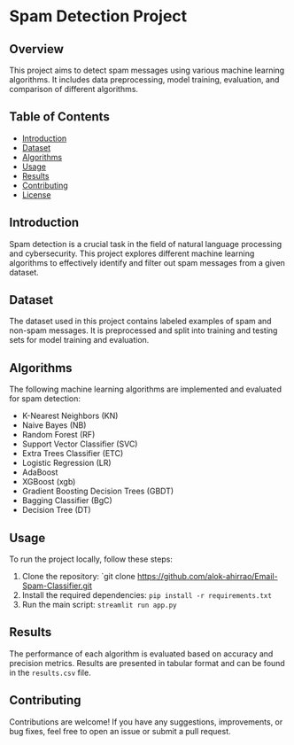 # Spam Detection Project

## Overview
This project aims to detect spam messages using various machine learning algorithms. It includes data preprocessing, model training, evaluation, and comparison of different algorithms.

## Table of Contents
- [Introduction](#introduction)
- [Dataset](#dataset)
- [Algorithms](#algorithms)
- [Usage](#usage)
- [Results](#results)
- [Contributing](#contributing)
- [License](#license)

## Introduction
Spam detection is a crucial task in the field of natural language processing and cybersecurity. This project explores different machine learning algorithms to effectively identify and filter out spam messages from a given dataset.

## Dataset
The dataset used in this project contains labeled examples of spam and non-spam messages. It is preprocessed and split into training and testing sets for model training and evaluation.

## Algorithms
The following machine learning algorithms are implemented and evaluated for spam detection:
- K-Nearest Neighbors (KN)
- Naive Bayes (NB)
- Random Forest (RF)
- Support Vector Classifier (SVC)
- Extra Trees Classifier (ETC)
- Logistic Regression (LR)
- AdaBoost
- XGBoost (xgb)
- Gradient Boosting Decision Trees (GBDT)
- Bagging Classifier (BgC)
- Decision Tree (DT)

## Usage
To run the project locally, follow these steps:
1. Clone the repository: `git clone https://github.com/alok-ahirrao/Email-Spam-Classifier.git
2. Install the required dependencies: `pip install -r requirements.txt`
3. Run the main script: `streamlit run app.py`

## Results
The performance of each algorithm is evaluated based on accuracy and precision metrics. Results are presented in tabular format and can be found in the `results.csv` file.

## Contributing
Contributions are welcome! If you have any suggestions, improvements, or bug fixes, feel free to open an issue or submit a pull request.


